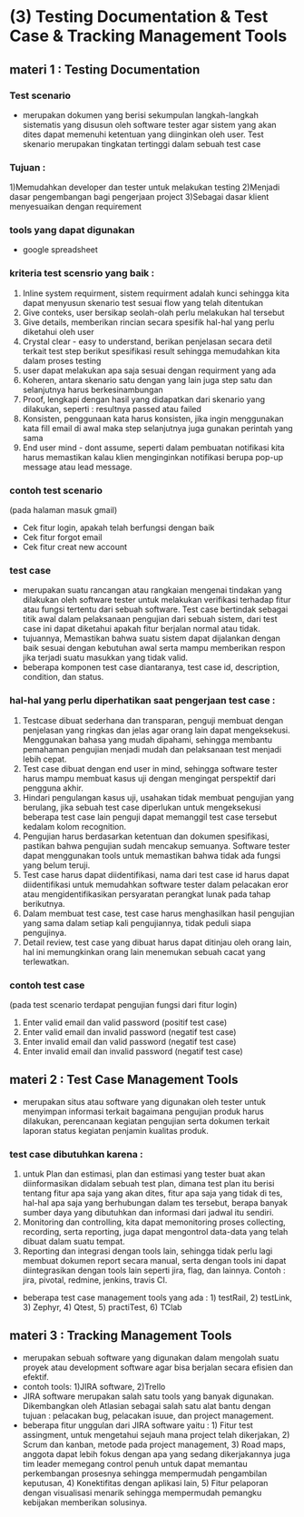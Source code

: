 # (3) Testing Documentation & Test Case & Tracking Management Tools

## materi 1 : Testing Documentation

### Test scenario
- merupakan dokumen yang berisi sekumpulan langkah-langkah sistematis yang disusun oleh software tester agar sistem yang akan dites dapat memenuhi ketentuan yang diinginkan oleh user. Test skenario merupakan tingkatan tertinggi dalam sebuah test case

### Tujuan :
1)Memudahkan developer dan tester untuk melakukan testing
2)Menjadi dasar pengembangan bagi pengerjaan project
3)Sebagai dasar klient menyesuaikan dengan requirement

### tools yang dapat digunakan
- google spreadsheet

### kriteria test scensrio yang baik :
1) Inline system requirment, sistem requirment adalah kunci sehingga kita dapat menyusun skenario test sesuai flow yang telah ditentukan 
2) Give conteks, user bersikap seolah-olah perlu melakukan hal tersebut 
3) Give details, memberikan rincian secara spesifik hal-hal yang perlu diketahui oleh user 
4) Crystal clear - easy to understand, berikan penjelasan secara detil terkait test step berikut spesifikasi result sehingga memudahkan kita dalam proses testing 
5) user dapat melakukan apa saja sesuai dengan requirment yang ada 
6) Koheren, antara skenario satu dengan yang lain juga step satu dan selanjutnya harus berkesinambungan 
7) Proof, lengkapi dengan hasil yang didapatkan dari skenario yang dilakukan, seperti : resultnya passed atau failed 
8) Konsisten, penggunaan kata harus konsisten, jika ingin menggunakan kata fill email di awal maka step selanjutnya juga gunakan perintah yang sama 
9) End user mind - dont assume, seperti dalam pembuatan notifikasi kita harus memastikan kalau klien menginginkan notifikasi berupa pop-up message atau lead message. 

### contoh test scenario 
(pada halaman masuk gmail)
- Cek fitur login, apakah telah berfungsi dengan baik
- Cek fitur forgot email
- Cek fitur creat new account

### test case

- merupakan suatu rancangan atau rangkaian mengenai tindakan yang dilakukan oleh software tester untuk melakukan verifikasi terhadap fitur atau fungsi tertentu dari sebuah software. Test case bertindak sebagai titik awal dalam pelaksanaan pengujian dari sebuah sistem, dari test case ini dapat diketahui apakah fitur berjalan normal atau tidak.
- tujuannya, Memastikan bahwa suatu sistem dapat dijalankan dengan baik sesuai dengan kebutuhan awal serta mampu memberikan respon jika terjadi suatu masukkan yang tidak valid.
- beberapa komponen test case diantaranya, test case id, description, condition, dan status.
 
### hal-hal yang perlu diperhatikan saat pengerjaan test case :

1. Testcase dibuat sederhana dan transparan, penguji membuat dengan penjelasan yang ringkas dan jelas agar orang lain dapat mengeksekusi. Menggunakan bahasa yang mudah dipahami, sehingga membantu pemahaman pengujian menjadi mudah dan pelaksanaan test menjadi lebih cepat.
2. Test case dibuat dengan end user in mind, sehingga software tester harus mampu membuat kasus uji dengan mengingat perspektif dari pengguna akhir.
3. Hindari pengulangan kasus uji, usahakan tidak membuat pengujian yang berulang, jika sebuah test case diperlukan untuk mengeksekusi beberapa test case lain penguji dapat memanggil test case tersebut kedalam kolom recognition.
4. Pengujian harus berdasarkan ketentuan dan dokumen spesifikasi, pastikan bahwa pengujian sudah mencakup semuanya. Software tester dapat menggunakan tools untuk memastikan bahwa tidak ada fungsi yang belum teruji.
5. Test case harus dapat diidentifikasi, nama dari test case id harus dapat diidentifikasi untuk memudahkan software tester dalam pelacakan eror atau mengidentifikasikan persyaratan perangkat lunak pada tahap berikutnya.
6. Dalam membuat test case, test case harus menghasilkan hasil pengujian yang sama dalam setiap kali pengujiannya, tidak peduli siapa pengujinya.
7. Detail review, test case yang dibuat harus dapat ditinjau oleh orang lain, hal ini memungkinkan orang lain menemukan sebuah cacat yang terlewatkan.

### contoh test case
(pada test scenario terdapat pengujian fungsi dari fitur login)
1. Enter valid email dan valid password (positif test case)
2. Enter valid email dan invalid password (negatif test case)
3. Enter invalid email dan valid password (negatif test case)
4. Enter invalid email dan invalid password (negatif test case)



## materi 2 : Test Case Management Tools

- merupakan situs atau software yang digunakan oleh tester untuk menyimpan informasi terkait bagaimana pengujian produk harus dilakukan, perencanaan kegiatan pengujian serta dokumen terkait laporan status kegiatan penjamin kualitas produk.

### test case dibutuhkan karena :
1) untuk Plan dan estimasi, plan dan estimasi yang tester buat akan diinformasikan didalam sebuah test plan, dimana test plan itu berisi tentang fitur apa saja yang akan dites, fitur apa saja yang tidak di tes, hal-hal apa saja yang berhubungan dalam tes tersebut, berapa banyak sumber daya yang dibutuhkan dan informasi dari jadwal itu sendiri.
2) Monitoring dan controlling, kita dapat memonitoring proses collecting, recording, serta reporting, juga dapat mengontrol data-data yang telah dibuat dalam suatu tempat.
3) Reporting dan integrasi dengan tools lain, sehingga tidak perlu lagi membuat dokumen report secara manual, serta dengan tools ini dapat diintegrasikan dengan tools lain seperti jira, flag, dan lainnya. Contoh : jira, pivotal, redmine, jenkins, travis CI.

- beberapa test case management tools yang ada : 1) testRail, 2) testLink, 3) Zephyr, 4) Qtest, 5) practiTest, 6) TClab

## materi 3 : Tracking Management Tools

- merupakan sebuah software yang digunakan dalam mengolah suatu proyek atau development software agar bisa berjalan secara efisien dan efektif.
- contoh tools: 1)JIRA software, 2)Trello
- JIRA software merupakan salah satu tools yang banyak digunakan. Dikembangkan oleh Atlasian sebagai salah satu alat bantu dengan tujuan : pelacakan bug, pelacakan isuue, dan project management.
- beberapa fitur unggulan dari JIRA software yaitu : 1) Fitur test assingment, untuk mengetahui sejauh mana project telah dikerjakan, 2) Scrum dan kanban, metode pada project management, 3) Road maps, anggota dapat lebih fokus dengan apa yang sedang dikerjakannya juga tim leader memegang control penuh untuk dapat memantau perkembangan prosesnya sehingga mempermudah pengambilan keputusan, 4) Konektifitas dengan aplikasi lain, 5) Fitur pelaporan dengan visualisasi menarik sehingga mempermudah pemangku kebijakan memberikan solusinya.


